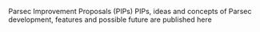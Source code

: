 Parsec Improvement Proposals (PIPs)
PIPs, ideas and concepts of Parsec development, features and possible future are published here
